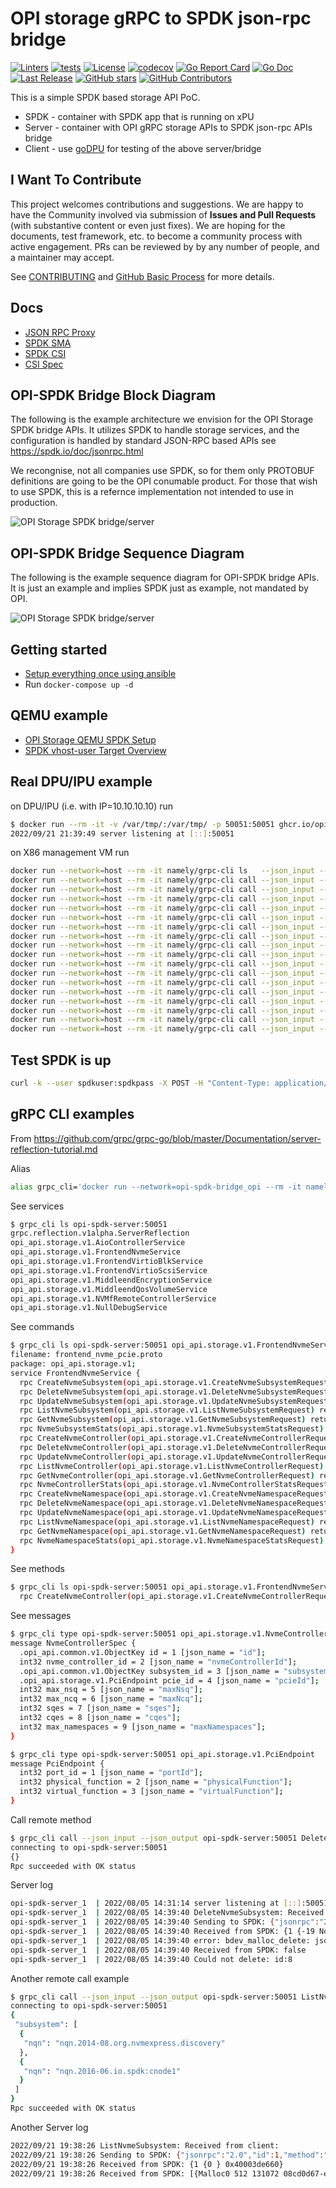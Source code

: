 # OPI storage gRPC to SPDK json-rpc bridge

[![Linters](https://github.com/opiproject/opi-spdk-bridge/actions/workflows/linters.yml/badge.svg)](https://github.com/opiproject/opi-spdk-bridge/actions/workflows/linters.yml)
[![tests](https://github.com/opiproject/opi-spdk-bridge/actions/workflows/docker-publish.yml/badge.svg)](https://github.com/opiproject/opi-spdk-bridge/actions/workflows/docker-publish.yml)
[![License](https://img.shields.io/github/license/opiproject/opi-spdk-bridge?style=flat-square&color=blue&label=License)](https://github.com/opiproject/opi-spdk-bridge/blob/master/LICENSE)
[![codecov](https://codecov.io/gh/opiproject/opi-spdk-bridge/branch/main/graph/badge.svg)](https://codecov.io/gh/opiproject/opi-spdk-bridge)
[![Go Report Card](https://goreportcard.com/badge/github.com/opiproject/opi-spdk-bridge)](https://goreportcard.com/report/github.com/opiproject/opi-spdk-bridge)
[![Go Doc](https://img.shields.io/badge/godoc-reference-blue.svg)](http://godoc.org/github.com/opiproject/opi-spdk-bridge)
[![Last Release](https://img.shields.io/github/v/release/opiproject/opi-spdk-bridge?label=Latest&style=flat-square&logo=go)](https://github.com/opiproject/opi-spdk-bridge/releases)
[![GitHub stars](https://img.shields.io/github/stars/opiproject/opi-spdk-bridge.svg?style=flat-square&label=github%20stars)](https://github.com/opiproject/opi-spdk-bridge)
[![GitHub Contributors](https://img.shields.io/github/contributors/opiproject/opi-spdk-bridge.svg?style=flat-square)](https://github.com/opiproject/opi-spdk-bridge/graphs/contributors)

This is a simple SPDK based storage API PoC.

* SPDK - container with SPDK app that is running on xPU
* Server - container with OPI gRPC storage APIs to SPDK json-rpc APIs bridge
* Client - use [goDPU](https://github.com/opiproject/godpu) for testing of the above server/bridge

## I Want To Contribute

This project welcomes contributions and suggestions.  We are happy to have the Community involved via submission of **Issues and Pull Requests** (with substantive content or even just fixes). We are hoping for the documents, test framework, etc. to become a community process with active engagement.  PRs can be reviewed by by any number of people, and a maintainer may accept.

See [CONTRIBUTING](https://github.com/opiproject/opi/blob/main/CONTRIBUTING.md) and [GitHub Basic Process](https://github.com/opiproject/opi/blob/main/doc-github-rules.md) for more details.

## Docs

* [JSON RPC Proxy](https://spdk.io/doc/jsonrpc_proxy.html)
* [SPDK SMA](https://github.com/spdk/spdk/tree/master/python/spdk/sma)
* [SPDK CSI](https://github.com/spdk/spdk-csi/blob/master/deploy/spdk/Dockerfile)
* [CSI Spec](https://github.com/container-storage-interface/spec/blob/master/spec.md)

## OPI-SPDK Bridge Block Diagram

The following is the example architecture we envision for the OPI Storage
SPDK bridge APIs. It utilizes SPDK to handle storage services,
and the configuration is handled by standard JSON-RPC based APIs
see <https://spdk.io/doc/jsonrpc.html>

We recongnise, not all companies use SPDK, so for them only PROTOBUF definitions
are going to be the OPI conumable product. For those that wish to use SPDK, this
is a refernce implementation not intended to use in production.

![OPI Storage SPDK bridge/server](doc/OPI-storage-SPDK-bridge.png)

## OPI-SPDK Bridge Sequence Diagram

The following is the example sequence diagram for OPI-SPDK bridge APIs.
It is just an example and implies SPDK just as example, not mandated by OPI.

![OPI Storage SPDK bridge/server](doc/OPI-Storage-Sequence.png)

## Getting started

* [Setup everything once using ansible](https://github.com/opiproject/opi-poc/tree/main/setup)
* Run `docker-compose up -d`

## QEMU example

* [OPI Storage QEMU SPDK Setup](doc/qemu_spdk_setup.md)
* [SPDK vhost-user Target Overview](doc/vhost_user.md)

## Real DPU/IPU example

on DPU/IPU (i.e. with IP=10.10.10.10) run

```bash
$ docker run --rm -it -v /var/tmp/:/var/tmp/ -p 50051:50051 ghcr.io/opiproject/opi-spdk-bridge:main
2022/09/21 21:39:49 server listening at [::]:50051
```

on X86 management VM run

```bash
docker run --network=host --rm -it namely/grpc-cli ls   --json_input --json_output 10.10.10.10:50051 -l
docker run --network=host --rm -it namely/grpc-cli call --json_input --json_output 10.10.10.10:50051 CreateNvmeSubsystem "{nvme_subsystem : {spec : {nqn: 'nqn.2022-09.io.spdk:opitest2', serial_number: 'myserial2', model_number: 'mymodel2', max_namespaces: 11} }, nvme_subsystem_id : 'subsystem2' }"
docker run --network=host --rm -it namely/grpc-cli call --json_input --json_output 10.10.10.10:50051 ListNvmeSubsystems "{}"
docker run --network=host --rm -it namely/grpc-cli call --json_input --json_output 10.10.10.10:50051 GetNvmeSubsystem "{name : '//storage.opiproject.org/volumes/subsystem2'}"
docker run --network=host --rm -it namely/grpc-cli call --json_input --json_output 10.10.10.10:50051 CreateNvmeController "{nvme_controller : {spec : {nvme_controller_id: 2, subsystem_id : { value : '//storage.opiproject.org/volumes/subsystem2' }, pcie_id : {physical_function : 0}, max_nsq:5, max_ncq:5 } }, nvme_controller_id : 'controller1'}"
docker run --network=host --rm -it namely/grpc-cli call --json_input --json_output 10.10.10.10:50051 ListNvmeControllers "{parent : '//storage.opiproject.org/volumes/subsystem2'}"
docker run --network=host --rm -it namely/grpc-cli call --json_input --json_output 10.10.10.10:50051 GetNvmeController "{name : '//storage.opiproject.org/volumes/controller1'}"
docker run --network=host --rm -it namely/grpc-cli call --json_input --json_output 10.10.10.10:50051 CreateNvmeNamespace "{nvme_namespace : {spec : {subsystem_id : { value : '//storage.opiproject.org/volumes/subsystem2' }, volume_id : { value : 'Malloc0' }, 'host_nsid' : '10', uuid:{value : '1b4e28ba-2fa1-11d2-883f-b9a761bde3fb'}, nguid: '1b4e28ba-2fa1-11d2-883f-b9a761bde3fb', eui64: 1967554867335598546 } }, nvme_namespace_id: 'namespace1'}"
docker run --network=host --rm -it namely/grpc-cli call --json_input --json_output 10.10.10.10:50051 ListNvmeNamespaces "{parent : '//storage.opiproject.org/volumes/subsystem2'}"
docker run --network=host --rm -it namely/grpc-cli call --json_input --json_output 10.10.10.10:50051 GetNvmeNamespace "{name : '//storage.opiproject.org/volumes/namespace1'}"
docker run --network=host --rm -it namely/grpc-cli call --json_input --json_output 10.10.10.10:50051 NvmeNamespaceStats "{namespace_id : {value : '//storage.opiproject.org/volumes/namespace1'} }"
docker run --network=host --rm -it namely/grpc-cli call --json_input --json_output 10.10.10.10:50051 CreateNVMfRemoteController "{nv_mf_remote_controller : {traddr:'11.11.11.2', subnqn:'nqn.2016-06.com.opi.spdk.target0', trsvcid:'4444', trtype:'NVME_TRANSPORT_TCP', adrfam:'NVMF_ADRFAM_IPV4', hostnqn:'nqn.2014-08.org.nvmexpress:uuid:feb98abe-d51f-40c8-b348-2753f3571d3c'}, nv_mf_remote_controller_id: 'nvmetcp12'}"
docker run --network=host --rm -it namely/grpc-cli call --json_input --json_output 10.10.10.10:50051 ListNVMfRemoteControllers "{}"
docker run --network=host --rm -it namely/grpc-cli call --json_input --json_output 10.10.10.10:50051 GetNVMfRemoteController "{name: '//storage.opiproject.org/volumes/nvmetcp12'}"
docker run --network=host --rm -it namely/grpc-cli call --json_input --json_output 10.10.10.10:50051 DeleteNVMfRemoteController "{name: '//storage.opiproject.org/volumes/nvmetcp12'}"
docker run --network=host --rm -it namely/grpc-cli call --json_input --json_output 10.10.10.10:50051 DeleteNvmeNamespace "{name : '//storage.opiproject.org/volumes/namespace1'}"
docker run --network=host --rm -it namely/grpc-cli call --json_input --json_output 10.10.10.10:50051 DeleteNvmeController "{name : '//storage.opiproject.org/volumes/controller1'}"
docker run --network=host --rm -it namely/grpc-cli call --json_input --json_output 10.10.10.10:50051 DeleteNvmeSubsystem "{name : '//storage.opiproject.org/volumes/subsystem2'}"
```

## Test SPDK is up

```bash
curl -k --user spdkuser:spdkpass -X POST -H "Content-Type: application/json" -d '{"id": 1, "method": "bdev_get_bdevs", "params": {"name": "Malloc0"}}' http://127.0.0.1:9009/
```

## gRPC CLI examples

From <https://github.com/grpc/grpc-go/blob/master/Documentation/server-reflection-tutorial.md>

Alias

```bash
alias grpc_cli='docker run --network=opi-spdk-bridge_opi --rm -it namely/grpc-cli'
```

See services

```bash
$ grpc_cli ls opi-spdk-server:50051
grpc.reflection.v1alpha.ServerReflection
opi_api.storage.v1.AioControllerService
opi_api.storage.v1.FrontendNvmeService
opi_api.storage.v1.FrontendVirtioBlkService
opi_api.storage.v1.FrontendVirtioScsiService
opi_api.storage.v1.MiddleendEncryptionService
opi_api.storage.v1.MiddleendQosVolumeService
opi_api.storage.v1.NVMfRemoteControllerService
opi_api.storage.v1.NullDebugService
```

See commands

```bash
$ grpc_cli ls opi-spdk-server:50051 opi_api.storage.v1.FrontendNvmeService -l
filename: frontend_nvme_pcie.proto
package: opi_api.storage.v1;
service FrontendNvmeService {
  rpc CreateNvmeSubsystem(opi_api.storage.v1.CreateNvmeSubsystemRequest) returns (opi_api.storage.v1.NvmeSubsystem) {}
  rpc DeleteNvmeSubsystem(opi_api.storage.v1.DeleteNvmeSubsystemRequest) returns (google.protobuf.Empty) {}
  rpc UpdateNvmeSubsystem(opi_api.storage.v1.UpdateNvmeSubsystemRequest) returns (opi_api.storage.v1.NvmeSubsystem) {}
  rpc ListNvmeSubsystem(opi_api.storage.v1.ListNvmeSubsystemRequest) returns (opi_api.storage.v1.ListNvmeSubsystemResponse) {}
  rpc GetNvmeSubsystem(opi_api.storage.v1.GetNvmeSubsystemRequest) returns (opi_api.storage.v1.NvmeSubsystem) {}
  rpc NvmeSubsystemStats(opi_api.storage.v1.NvmeSubsystemStatsRequest) returns (opi_api.storage.v1.NvmeSubsystemStatsResponse) {}
  rpc CreateNvmeController(opi_api.storage.v1.CreateNvmeControllerRequest) returns (opi_api.storage.v1.NvmeController) {}
  rpc DeleteNvmeController(opi_api.storage.v1.DeleteNvmeControllerRequest) returns (google.protobuf.Empty) {}
  rpc UpdateNvmeController(opi_api.storage.v1.UpdateNvmeControllerRequest) returns (opi_api.storage.v1.NvmeController) {}
  rpc ListNvmeController(opi_api.storage.v1.ListNvmeControllerRequest) returns (opi_api.storage.v1.ListNvmeControllerResponse) {}
  rpc GetNvmeController(opi_api.storage.v1.GetNvmeControllerRequest) returns (opi_api.storage.v1.NvmeController) {}
  rpc NvmeControllerStats(opi_api.storage.v1.NvmeControllerStatsRequest) returns (opi_api.storage.v1.NvmeControllerStatsResponse) {}
  rpc CreateNvmeNamespace(opi_api.storage.v1.CreateNvmeNamespaceRequest) returns (opi_api.storage.v1.NvmeNamespace) {}
  rpc DeleteNvmeNamespace(opi_api.storage.v1.DeleteNvmeNamespaceRequest) returns (google.protobuf.Empty) {}
  rpc UpdateNvmeNamespace(opi_api.storage.v1.UpdateNvmeNamespaceRequest) returns (opi_api.storage.v1.NvmeNamespace) {}
  rpc ListNvmeNamespace(opi_api.storage.v1.ListNvmeNamespaceRequest) returns (opi_api.storage.v1.ListNvmeNamespaceResponse) {}
  rpc GetNvmeNamespace(opi_api.storage.v1.GetNvmeNamespaceRequest) returns (opi_api.storage.v1.NvmeNamespace) {}
  rpc NvmeNamespaceStats(opi_api.storage.v1.NvmeNamespaceStatsRequest) returns (opi_api.storage.v1.NvmeNamespaceStatsResponse) {}
}
```

See methods

```bash
$ grpc_cli ls opi-spdk-server:50051 opi_api.storage.v1.FrontendNvmeService.CreateNvmeController -l
  rpc CreateNvmeController(opi_api.storage.v1.CreateNvmeControllerRequest) returns (opi_api.storage.v1.NvmeController) {}
```

See messages

```bash
$ grpc_cli type opi-spdk-server:50051 opi_api.storage.v1.NvmeControllerSpec
message NvmeControllerSpec {
  .opi_api.common.v1.ObjectKey id = 1 [json_name = "id"];
  int32 nvme_controller_id = 2 [json_name = "nvmeControllerId"];
  .opi_api.common.v1.ObjectKey subsystem_id = 3 [json_name = "subsystemId"];
  .opi_api.storage.v1.PciEndpoint pcie_id = 4 [json_name = "pcieId"];
  int32 max_nsq = 5 [json_name = "maxNsq"];
  int32 max_ncq = 6 [json_name = "maxNcq"];
  int32 sqes = 7 [json_name = "sqes"];
  int32 cqes = 8 [json_name = "cqes"];
  int32 max_namespaces = 9 [json_name = "maxNamespaces"];
}

$ grpc_cli type opi-spdk-server:50051 opi_api.storage.v1.PciEndpoint
message PciEndpoint {
  int32 port_id = 1 [json_name = "portId"];
  int32 physical_function = 2 [json_name = "physicalFunction"];
  int32 virtual_function = 3 [json_name = "virtualFunction"];
}
```

Call remote method

```bash
$ grpc_cli call --json_input --json_output opi-spdk-server:50051 DeleteNvmeController "{subsystem_id: 8}"
connecting to opi-spdk-server:50051
{}
Rpc succeeded with OK status
```

Server log

```bash
opi-spdk-server_1  | 2022/08/05 14:31:14 server listening at [::]:50051
opi-spdk-server_1  | 2022/08/05 14:39:40 DeleteNvmeSubsystem: Received from client: id:8
opi-spdk-server_1  | 2022/08/05 14:39:40 Sending to SPDK: {"jsonrpc":"2.0","id":1,"method":"bdev_malloc_delete","params":{"name":"OpiMalloc8"}}
opi-spdk-server_1  | 2022/08/05 14:39:40 Received from SPDK: {1 {-19 No such device} 0xc000029f4e}
opi-spdk-server_1  | 2022/08/05 14:39:40 error: bdev_malloc_delete: json response error: No such device
opi-spdk-server_1  | 2022/08/05 14:39:40 Received from SPDK: false
opi-spdk-server_1  | 2022/08/05 14:39:40 Could not delete: id:8
```

Another remote call example

```bash
$ grpc_cli call --json_input --json_output opi-spdk-server:50051 ListNvmeSubsystem {}
connecting to opi-spdk-server:50051
{
 "subsystem": [
  {
   "nqn": "nqn.2014-08.org.nvmexpress.discovery"
  },
  {
   "nqn": "nqn.2016-06.io.spdk:cnode1"
  }
 ]
}
Rpc succeeded with OK status
```

Another Server log

```bash
2022/09/21 19:38:26 ListNvmeSubsystem: Received from client:
2022/09/21 19:38:26 Sending to SPDK: {"jsonrpc":"2.0","id":1,"method":"bdev_get_bdevs"}
2022/09/21 19:38:26 Received from SPDK: {1 {0 } 0x40003de660}
2022/09/21 19:38:26 Received from SPDK: [{Malloc0 512 131072 08cd0d67-eb57-41c2-957b-585faed7d81a} {Malloc1 512 131072 78c4b40f-dd16-42c1-b057-f95c11db7aaf}]
```

